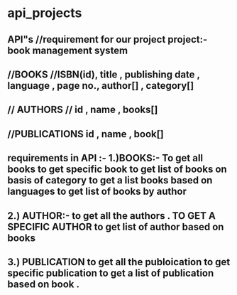 # api_projects
API"s
 //requirement for our project 
 project:- book management system 
 -----------------
 //BOOKS
 //ISBN(id), title , publishing date , language , page no., author[] , category[]
 -----------------
 // AUTHORS
 // id , name , books[]
 -----------------
 //PUBLICATIONS
 id , name , book[]
 ------------------
 requirements in API :-
 1.)BOOKS:-
 To get all books
 to get specific book 
 to get list of books on basis of category 
 to get a list books based on languages
 to get  list of books by author 
 ------------------------------
 2.) AUTHOR:-
 to get all the authors .
 TO GET A SPECIFIC  AUTHOR 
 to get list of author based on books
 -------------------------------
 3.) PUBLICATION 
 to get all the publoication 
 to get specific publication 
 to get a list of publication based on book . 
 -------------------------------